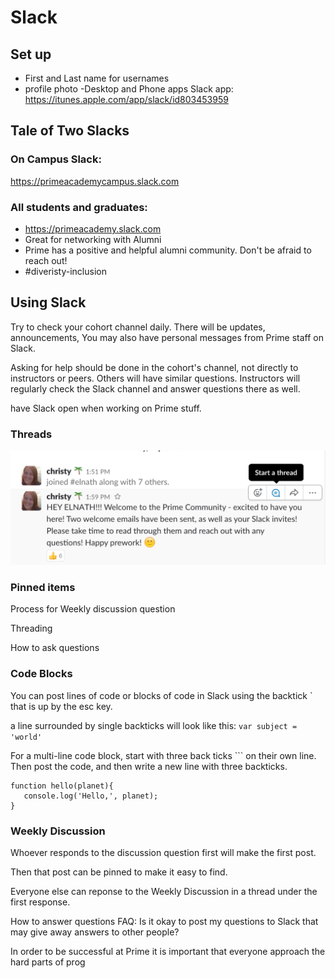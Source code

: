 # Slack

## Set up
- First and Last name for usernames  
- profile photo
-Desktop and Phone apps
Slack app:
https://itunes.apple.com/app/slack/id803453959



## Tale of Two Slacks
### On Campus Slack:
https://primeacademycampus.slack.com
### All students and graduates:
- https://primeacademy.slack.com
- Great for networking with Alumni
- Prime has a positive and helpful alumni community. Don't be afraid to reach out!
- \#diveristy-inclusion


## Using Slack

Try to check your cohort channel daily.
There will be updates, announcements, 
You may also have personal messages from Prime staff on Slack. 

Asking for help should be done in the cohort's channel, not directly to instructors or peers. Others will have similar questions.
Instructors will regularly check the Slack channel and answer questions there as well.


have Slack open when working on Prime stuff.

### Threads

![alt text](start-thread.png "Logo Title Text 1")
### Pinned items




Process for Weekly discussion question

Threading

How to ask questions

### Code Blocks

You can post lines of code or blocks of code in Slack using the backtick ` that is up by the esc key.

a line surrounded by single backticks will look like this: `var subject = 'world'`

For a multi-line code block, start with three back ticks \``` on their own line. Then post the code, and then write a new line with three backticks. 

```
function hello(planet){
   console.log('Hello,', planet);
}
```


### Weekly Discussion
Whoever responds to the discussion question first will make the first post.

Then that post can be pinned to make it easy to find.

Everyone else can reponse to the Weekly Discussion in a thread under the first response. 

How to answer questions
FAQ: Is it okay to post my questions to Slack that may give away answers to other people?

In order to be successful at Prime it is important that everyone approach the hard parts of prog
